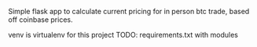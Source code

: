 Simple flask app to calculate current pricing for in person btc trade, based off coinbase prices.

venv is virtualenv for this project TODO: requirements.txt with modules
